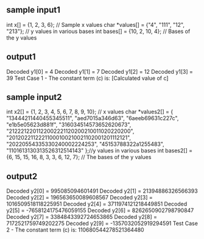## sample input1
int x[] = {1, 2, 3, 6}; // Sample x values
char *values[] = {"4", "111", "12", "213"}; // y values in various bases
int bases[] = {10, 2, 10, 4}; // Bases of the y values
## output1
Decoded y1[0] = 4
Decoded y1[1] = 7
Decoded y1[2] = 12
Decoded y1[3] = 39
Test Case 1 - The constant term (c) is: [Calculated value of c]

## sample input2
int x2[] = {1, 2, 3, 4, 5, 6, 7, 8, 9, 10};  // x values
char *values2[] = {
        "13444211440455345511", "aed7015a346d63", "6aeeb69631c227c", "e1b5e05623d881f",
        "316034514573652620673", "2122212201122002221120200210011020220200",
        "20120221122211000100210021102001201112121", "20220554335330240002224253",
        "45153788322a1255483", "1101613130313526312514143"
    };//y values in various bases
int bases2[] = {6, 15, 15, 16, 8, 3, 3, 6, 12, 7};  // The bases of the y values
## output2
Decoded y2[0] = 995085094601491
Decoded y2[1] = 21394886326566393
Decoded y2[2] = 196563650089608567
Decoded y2[3] = 1016509518118225951
Decoded y2[4] = 3711974121218449851
Decoded y2[5] = -7658124175476059155
Decoded y2[6] = 8262650902798790847
Decoded y2[7] = 3384843392724653865
Decoded y2[8] = 7172521759749202275
Decoded y2[9] = -1357032052919294591
Test Case 2 - The constant term (c) is: 110680544278521364480
